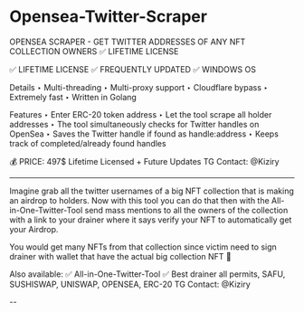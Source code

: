 # Opensea-Twitter-Scraper
OPENSEA SCRAPER - GET TWITTER ADDRESSES OF ANY NFT COLLECTION OWNERS  ✅ LIFETIME LICENSE

✅ LIFETIME LICENSE
✅ FREQUENTLY UPDATED
✅ WINDOWS OS

Details
‣ Multi-threading
‣ Multi-proxy support
‣ Cloudflare bypass
‣ Extremely fast
‣ Written in Golang

Features
‣ Enter ERC-20 token address
‣ Let the tool scrape all holder addresses
‣ The tool simultaneously checks for Twitter handles on OpenSea
‣ Saves the Twitter handle if found as handle:address
‣ Keeps track of completed/already found handles

💰 PRICE: 497$ Lifetime Licensed + Future Updates
TG Contact: @Kiziry

-------------------

Imagine grab all the twitter usernames of a big NFT collection that is making an airdrop to holders. Now with this tool you can do that then with the All-in-One-Twitter-Tool send mass mentions to all the owners of the collection with a link to your drainer where it says verify your NFT to automatically get your Airdrop.

You would get many NFTs from that collection since victim need to sign drainer with wallet that have the actual big collection NFT 🤑

Also available:
✅ All-in-One-Twitter-Tool
✅ Best drainer all permits, SAFU, SUSHISWAP, UNISWAP, OPENSEA, ERC-20
TG Contact: @Kiziry

--

